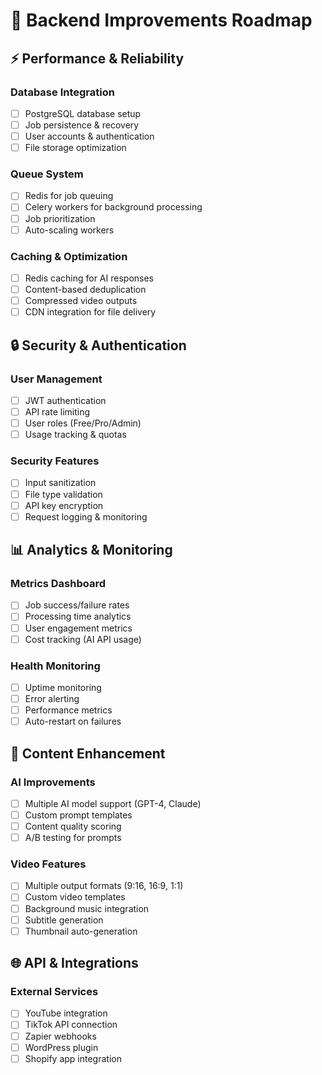 # 🔧 Backend Improvements Roadmap

## ⚡ Performance & Reliability

### Database Integration
- [ ] PostgreSQL database setup
- [ ] Job persistence & recovery
- [ ] User accounts & authentication
- [ ] File storage optimization

### Queue System
- [ ] Redis for job queuing
- [ ] Celery workers for background processing
- [ ] Job prioritization
- [ ] Auto-scaling workers

### Caching & Optimization
- [ ] Redis caching for AI responses
- [ ] Content-based deduplication
- [ ] Compressed video outputs
- [ ] CDN integration for file delivery

## 🔒 Security & Authentication

### User Management
- [ ] JWT authentication
- [ ] API rate limiting
- [ ] User roles (Free/Pro/Admin)
- [ ] Usage tracking & quotas

### Security Features
- [ ] Input sanitization
- [ ] File type validation
- [ ] API key encryption
- [ ] Request logging & monitoring

## 📊 Analytics & Monitoring

### Metrics Dashboard
- [ ] Job success/failure rates
- [ ] Processing time analytics
- [ ] User engagement metrics
- [ ] Cost tracking (AI API usage)

### Health Monitoring
- [ ] Uptime monitoring
- [ ] Error alerting
- [ ] Performance metrics
- [ ] Auto-restart on failures

## 🎯 Content Enhancement

### AI Improvements
- [ ] Multiple AI model support (GPT-4, Claude)
- [ ] Custom prompt templates
- [ ] Content quality scoring
- [ ] A/B testing for prompts

### Video Features
- [ ] Multiple output formats (9:16, 16:9, 1:1)
- [ ] Custom video templates
- [ ] Background music integration
- [ ] Subtitle generation
- [ ] Thumbnail auto-generation

## 🌐 API & Integrations

### External Services
- [ ] YouTube integration
- [ ] TikTok API connection
- [ ] Zapier webhooks
- [ ] WordPress plugin
- [ ] Shopify app integration 